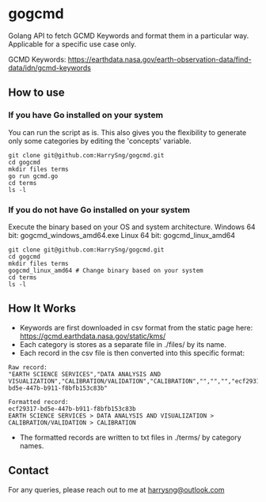 # gogcmd

Golang API to fetch GCMD Keywords and format them in a particular way.
Applicable for a specific use case only.

GCMD Keywords: https://earthdata.nasa.gov/earth-observation-data/find-data/idn/gcmd-keywords

## How to use

### If you have Go installed on your system
You can run the script as is. This also gives you the flexibility to generate only some categories by editing the 'concepts' variable.
```
git clone git@github.com:HarrySng/gogcmd.git
cd gogcmd
mkdir files terms
go run gcmd.go
cd terms
ls -l
```

### If you do not have Go installed on your system
Execute the binary based on your OS and system architecture.
Windows 64 bit: gogcmd_windows_amd64.exe
Linux 64 bit: gogcmd_linux_amd64
```
git clone git@github.com:HarrySng/gogcmd.git
cd gogcmd
mkdir files terms
gogcmd_linux_amd64 # Change binary based on your system
cd terms
ls -l
```

## How It Works
* Keywords are first downloaded in csv format from the static page here: https://gcmd.earthdata.nasa.gov/static/kms/
* Each category is stores as a separate file in ./files/ by its name.
* Each record in the csv file is then converted into this specific format:
```
Raw record: 
"EARTH SCIENCE SERVICES","DATA ANALYSIS AND VISUALIZATION","CALIBRATION/VALIDATION","CALIBRATION","","","","ecf29317-bd5e-447b-b911-f8bfb153c83b"

Formatted record: 
ecf29317-bd5e-447b-b911-f8bfb153c83b
EARTH SCIENCE SERVICES > DATA ANALYSIS AND VISUALIZATION > CALIBRATION/VALIDATION > CALIBRATION
```
* The formatted records are written to txt files in ./terms/ by category names.

## Contact
For any queries, please reach out to me at harrysng@outlook.com
